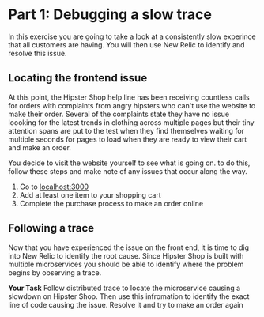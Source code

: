 # Part 1: Debugging a slow trace

In this exercise you are going to take a look at a consistently slow experince that all customers are having. You will then use New Relic to identify and resolve this issue.

## Locating the frontend issue

At this point, the Hipster Shop help line has been receiving countless calls for orders with complaints from angry hipsters who can't use the website to make their order. Several of the complaints state they have no issue loooking for the latest trends in clothing across multiple pages but their tiny attention spans are put to the test when they find themselves waiting for multiple seconds for pages to load when they are ready to view their cart and make an order.

You decide to visit the website yourself to see what is going on. to do this, follow these steps and make note of any issues that occur along the way.

1. Go to [localhost:3000](*) 
2. Add at least one item to your shopping cart
3. Complete the purchase process to make an order online

## Following a trace
Now that you have experienced the issue on the front end, it is time to dig into New Relic to identify the root cause. Since Hipster Shop is built with multiple microservices you should be able to identify where the problem begins by observing a trace. 

**Your Task** Follow distributed trace to locate the microservice causing a slowdown on Hipster Shop. Then use this infromation to identify the exact line of code causing the issue. Resolve it and try to make an order again